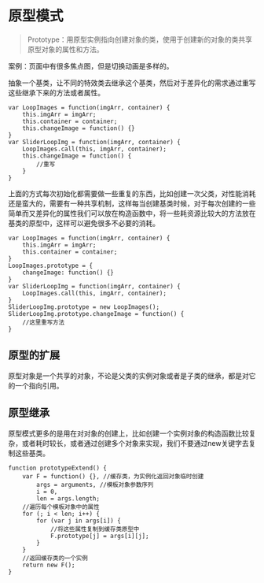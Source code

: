 # 原型模式

> Prototype：用原型实例指向创建对象的类，使用于创建新的对象的类共享原型对象的属性和方法。

案例：页面中有很多焦点图，但是切换动画是多样的。

抽象一个基类，让不同的特效类去继承这个基类，然后对于差异化的需求通过重写这些继承下来的方法或者属性。
```
var LoopImages = function(imgArr, container) {
    this.imgArr = imgArr;
    this.container = container;
    this.changeImage = function() {}
}
var SliderLoopImg = function(imgArr, container) {
    LoopImages.call(this, imgArr, container);
    this.changeImage = function() {
        //重写
    }
}

```

上面的方式每次初始化都需要做一些重复的东西，比如创建一次父类，对性能消耗还是蛮大的，需要有一种共享机制，这样每当创建基类时候，对于每次创建的一些简单而又差异化的属性我们可以放在构造函数中，将一些耗资源比较大的方法放在基类的原型中，这样可以避免很多不必要的消耗。

```
var LoopImages = function(imgArr, container) {
    this.imgArr = imgArr;
    this.container = container;
}
LoopImages.prototype = {
    changeImage: function() {}
}
var SliderLoopImg = function(imgArr, container) {
    LoopImages.call(this, imgArr, container);
}
SliderLoopImg.prototype = new LoopImages();
SliderLoopImg.prototype.changeImage = function() {
    //这里重写方法
}

```

## 原型的扩展
原型对象是一个共享的对象，不论是父类的实例对象或者是子类的继承，都是对它的一个指向引用。

## 原型继承
原型模式更多的是用在对对象的创建上，比如创建一个实例对象的构造函数比较复杂，或者耗时较长，或者通过创建多个对象来实现，我们不要通过new关键字去复制这些基类。
```
function prototypeExtend() {
    var F = function() {}, //缓存类，为实例化返回对象临时创建
        args = arguments, //模板对象参数序列
        i = 0,
        len = args.length;
    //遍历每个模板对象中的属性
    for (; i < len; i++) {
        for (var j in args[i]) {
            //将这些属性复制到缓存类原型中
            F.prototype[j] = args[i][j];
        }
    }
    //返回缓存类的一个实例
    return new F();
}
```